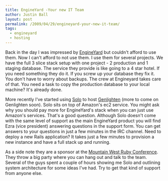 ```yaml
---
title: EngineYard -Your new IT Team
author: Justin Ball
layout: post
permalink: /2009/04/29/engineyard-your-new-it-team/
tags:
  - engineyard
  - hosting
---
```

Back in the day I was impressed by [EngineYard][1] but couldn't afford to use them. Now I can't afford to not use them. I use them for several projects. We have the full 3 slice stack setup with one project - 2 production and 1 staging database. The service they provide is like going to a 4 star hotel. If you need something they do it. If you screw up your database they fix it. You don't have to worry about backups. The crew at Engineyard takes care of that. You need a task to copy the production database to your local machine? It's already done.

 [1]: http://www.engineyard.com

More recently I've started using [Solo][2] to host [Genlighten][3] (more to come on Genlighten soon). Solo sits on top of Amazon's ec2 service. You might ask why you should pay more for EngineYard's stack when you can just use Amazon's services. That's a good question. Although Solo doesn't come with the same level of support as the main EngineYard product you will find Ezra (vice president) answering questions in the support form. You can get answers to your questions in just a few minutes in the IRC channel. Need to deploy a new Rails application? It takes just a few minutes to provision a new instance and have a full stack up and running.

 [2]: http://www.engineyard.com/solo
 [3]: http://www.genlighten.com

As a side note they are a sponsor at the [Mountain West Ruby Conference][4]. They throw a big party where you can hang out and talk to the team. Several of the guys spent a couple of hours showing me Solo and outlining system architecture for some ideas I've had. Try to get that kind of support from anyone else.

 [4]: http://mtnwestrubyconf.org/2009/
